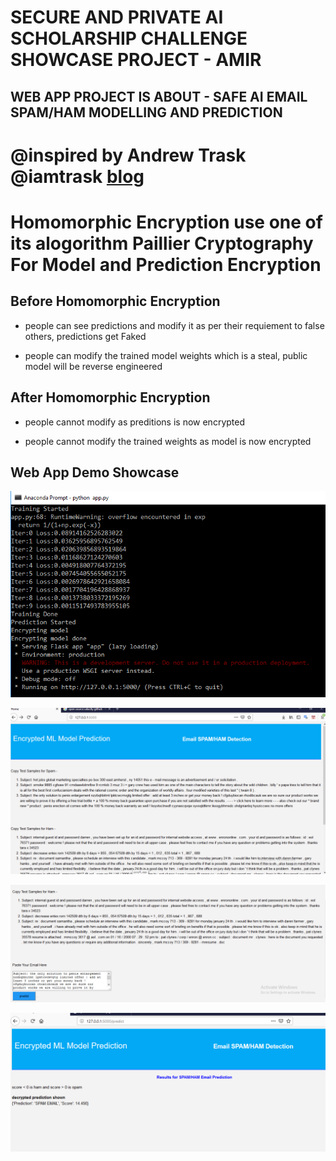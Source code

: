 # SECURE AND PRIVATE AI SCHOLARSHIP CHALLENGE SHOWCASE PROJECT - AMIR

## WEB APP PROJECT IS ABOUT - SAFE AI EMAIL SPAM/HAM MODELLING AND PREDICTION

# @inspired by Andrew Trask @iamtrask [blog](https://iamtrask.github.io/2017/06/05/homomorphic-surveillance/)

# Homomorphic Encryption use one of its alogorithm Paillier Cryptography For Model and Prediction Encryption

## Before Homomorphic Encryption

- people can see predictions and modify it as per their requiement to false others, predictions get Faked 

- people can modify the trained model weights which is a steal, public model will be reverse engineered


## After Homomorphic Encryption

- people cannot modify as preditions is now encrypted

- people cannot modify the trained weights as model is now encrypted


## Web App Demo Showcase
![Training](https://raw.githubusercontent.com/Amir22010/UdacityOpenSource/Amir/Amir/training_images/training_done.PNG)

![Front1](https://raw.githubusercontent.com/Amir22010/UdacityOpenSource/Amir/Amir/training_images/Capture_front1.PNG)

![Front2](https://raw.githubusercontent.com/Amir22010/UdacityOpenSource/Amir/Amir/training_images/Capture_front2.PNG)

![Prediction](https://raw.githubusercontent.com/Amir22010/UdacityOpenSource/Amir/Amir/training_images/Capture_pred.PNG)
